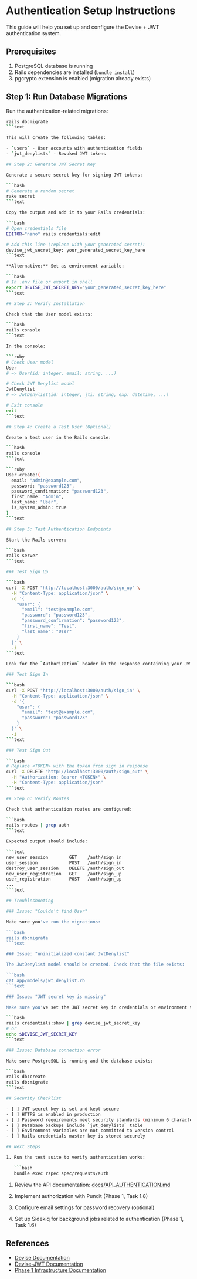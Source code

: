 # Authentication Setup Instructions

This guide will help you set up and configure the Devise + JWT authentication system.

## Prerequisites

1. PostgreSQL database is running
2. Rails dependencies are installed (`bundle install`)
3. pgcrypto extension is enabled (migration already exists)

## Step 1: Run Database Migrations

Run the authentication-related migrations:

```bash
rails db:migrate
```text

This will create the following tables:

- `users` - User accounts with authentication fields
- `jwt_denylists` - Revoked JWT tokens

## Step 2: Generate JWT Secret Key

Generate a secure secret key for signing JWT tokens:

```bash
# Generate a random secret
rake secret
```text

Copy the output and add it to your Rails credentials:

```bash
# Open credentials file
EDITOR="nano" rails credentials:edit

# Add this line (replace with your generated secret):
devise_jwt_secret_key: your_generated_secret_key_here
```text

**Alternative:** Set as environment variable:

```bash
# In .env file or export in shell
export DEVISE_JWT_SECRET_KEY="your_generated_secret_key_here"
```text

## Step 3: Verify Installation

Check that the User model exists:

```bash
rails console
```text

In the console:

```ruby
# Check User model
User
# => User(id: integer, email: string, ...)

# Check JWT Denylist model
JwtDenylist
# => JwtDenylist(id: integer, jti: string, exp: datetime, ...)

# Exit console
exit
```text

## Step 4: Create a Test User (Optional)

Create a test user in the Rails console:

```bash
rails console
```text

```ruby
User.create!(
  email: "admin@example.com",
  password: "password123",
  password_confirmation: "password123",
  first_name: "Admin",
  last_name: "User",
  is_system_admin: true
)
```text

## Step 5: Test Authentication Endpoints

Start the Rails server:

```bash
rails server
```text

### Test Sign Up

```bash
curl -X POST "http://localhost:3000/auth/sign_up" \
  -H "Content-Type: application/json" \
  -d '{
    "user": {
      "email": "test@example.com",
      "password": "password123",
      "password_confirmation": "password123",
      "first_name": "Test",
      "last_name": "User"
    }
  }' \
  -i
```text

Look for the `Authorization` header in the response containing your JWT token.

### Test Sign In

```bash
curl -X POST "http://localhost:3000/auth/sign_in" \
  -H "Content-Type: application/json" \
  -d '{
    "user": {
      "email": "test@example.com",
      "password": "password123"
    }
  }' \
  -i
```text

### Test Sign Out

```bash
# Replace <TOKEN> with the token from sign in response
curl -X DELETE "http://localhost:3000/auth/sign_out" \
  -H "Authorization: Bearer <TOKEN>" \
  -H "Content-Type: application/json"
```text

## Step 6: Verify Routes

Check that authentication routes are configured:

```bash
rails routes | grep auth
```text

Expected output should include:

```text
new_user_session        GET    /auth/sign_in
user_session            POST   /auth/sign_in
destroy_user_session    DELETE /auth/sign_out
new_user_registration   GET    /auth/sign_up
user_registration       POST   /auth/sign_up
...
```text

## Troubleshooting

### Issue: "Couldn't find User"

Make sure you've run the migrations:

```bash
rails db:migrate
```text

### Issue: "uninitialized constant JwtDenylist"

The JwtDenylist model should be created. Check that the file exists:

```bash
cat app/models/jwt_denylist.rb
```text

### Issue: "JWT secret key is missing"

Make sure you've set the JWT secret key in credentials or environment variables:

```bash
rails credentials:show | grep devise_jwt_secret_key
# or
echo $DEVISE_JWT_SECRET_KEY
```text

### Issue: Database connection error

Make sure PostgreSQL is running and the database exists:

```bash
rails db:create
rails db:migrate
```text

## Security Checklist

- [ ] JWT secret key is set and kept secure
- [ ] HTTPS is enabled in production
- [ ] Password requirements meet security standards (minimum 6 characters)
- [ ] Database backups include `jwt_denylists` table
- [ ] Environment variables are not committed to version control
- [ ] Rails credentials master key is stored securely

## Next Steps

1. Run the test suite to verify authentication works:

   ```bash
   bundle exec rspec spec/requests/auth
   ```

1. Review the API documentation: [docs/API_AUTHENTICATION.md](./API_AUTHENTICATION.md)

2. Implement authorization with Pundit (Phase 1, Task 1.8)

3. Configure email settings for password recovery (optional)

4. Set up Sidekiq for background jobs related to authentication (Phase 1, Task 1.6)

## References

- [Devise Documentation](https://github.com/heartcombo/devise)
- [Devise-JWT Documentation](https://github.com/waiting-for-dev/devise-jwt)
- [Phase 1 Infrastructure Documentation](./PHASE_1_INFRASTRUCTURE.md)

